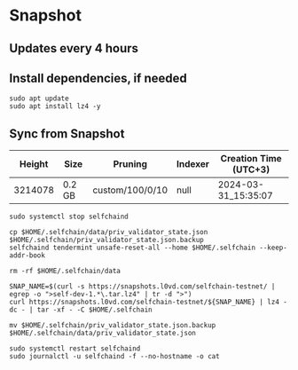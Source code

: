 # Snapshot

## Updates every 4 hours

## Install dependencies, if needed
```
sudo apt update
sudo apt install lz4 -y
```

## Sync from Snapshot  
| Height  | Size | Pruning | Indexer | Creation Time (UTC+3) |
| --------- | --------- | --------- | --------- | --------- |
| 3214078  | 0.2 GB  | custom/100/0/10 | null | 2024-03-31_15:35:07 |

```
sudo systemctl stop selfchaind

cp $HOME/.selfchain/data/priv_validator_state.json $HOME/.selfchain/priv_validator_state.json.backup
selfchaind tendermint unsafe-reset-all --home $HOME/.selfchain --keep-addr-book

rm -rf $HOME/.selfchain/data 

SNAP_NAME=$(curl -s https://snapshots.l0vd.com/selfchain-testnet/ | egrep -o ">self-dev-1.*\.tar.lz4" | tr -d ">")
curl https://snapshots.l0vd.com/selfchain-testnet/${SNAP_NAME} | lz4 -dc - | tar -xf - -C $HOME/.selfchain

mv $HOME/.selfchain/priv_validator_state.json.backup $HOME/.selfchain/data/priv_validator_state.json

sudo systemctl restart selfchaind
sudo journalctl -u selfchaind -f --no-hostname -o cat